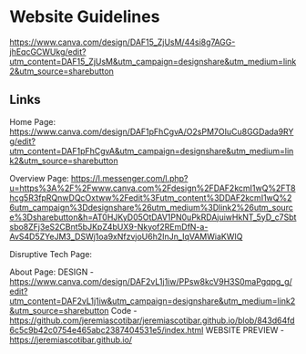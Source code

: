 # Website Guidelines

https://www.canva.com/design/DAF15_ZjUsM/44si8g7AGG-jhEqcGCWUkg/edit?utm_content=DAF15_ZjUsM&utm_campaign=designshare&utm_medium=link2&utm_source=sharebutton

## Links

Home Page: https://www.canva.com/design/DAF1pFhCgvA/O2sPM7OIuCu8GGDada9RYg/edit?utm_content=DAF1pFhCgvA&utm_campaign=designshare&utm_medium=link2&utm_source=sharebutton

Overview Page: https://l.messenger.com/l.php?u=https%3A%2F%2Fwww.canva.com%2Fdesign%2FDAF2kcmI1wQ%2FT8hcg5R3fpRQnwDQcOxtww%2Fedit%3Futm_content%3DDAF2kcmI1wQ%26utm_campaign%3Ddesignshare%26utm_medium%3Dlink2%26utm_source%3Dsharebutton&h=AT0HJKyD05OtDAV1PN0uPkRDAjuiwHkNT_5yD_c7Sbtsbo8ZFj3eS2CBnt5bJKpZ4bUX9-Nkyof2REmDfN-a-AvS4D5ZYeJM3_DSWj1oa9xNfzvjoU6h2InJn_IqVAMWiaKWIQ

Disruptive Tech Page:

About Page:
DESIGN - https://www.canva.com/design/DAF2vL1j1iw/PPsw8kcV9H3S0maPgqpg_g/edit?utm_content=DAF2vL1j1iw&utm_campaign=designshare&utm_medium=link2&utm_source=sharebutton
Code - https://github.com/jeremiascotibar/jeremiascotibar.github.io/blob/843d64fd6c5c9b42c0754e465abc2387404531e5/index.html
WEBSITE PREVIEW - https://jeremiascotibar.github.io/
